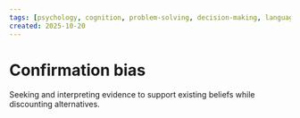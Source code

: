 ```yaml
---
tags: [psychology, cognition, problem-solving, decision-making, language, intelligence, testing, heuristics, bias]
created: 2025-10-20
---
```

# Confirmation bias

Seeking and interpreting evidence to support existing beliefs while discounting alternatives.
